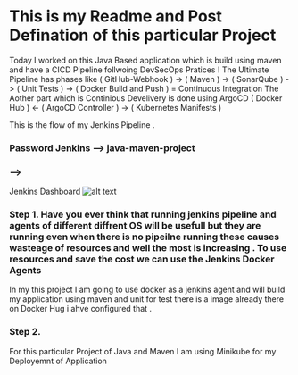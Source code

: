 # This is my Readme and Post Defination of this particular Project

Today I worked on this Java Based application which is build using maven and have a CICD Pipeline follwoing DevSecOps Pratices !
The Ultimate Pipeline has phases like ( GitHub-Webhook ) -> ( Maven ) -> ( SonarQube ) -> ( Unit Tests ) -> ( Docker Build and Push ) = Continuous Integration
The Aother part which is Continious Develivery is done using ArgoCD ( Docker Hub ) <- ( ArgoCD Controller ) -> ( Kubernetes Manifests )

This is the flow of my Jenkins Pipeline .

### Password Jenkins --> java-maven-project  ###
###  -->   ###

Jenkins Dashboard 
![alt text](<Screenshot from 2025-07-29 23-35-38.png>)

### Step 1. Have you ever think that running jenkins pipeline and agents of different diffrent OS will be usefull but they are running even when there is no pipeilne running these causes wasteage of resources and well the most is increasing . To use resources and save the cost we can use the Jenkins Docker Agents
In my this project I am going to use docker as a jenkins agent and will build my application using maven and unit for test there is a image already there on Docker Hug i ahve configured that .

### Step 2. 
For this particular Project of Java and Maven I am using Minikube for my Deployemnt of Application 
